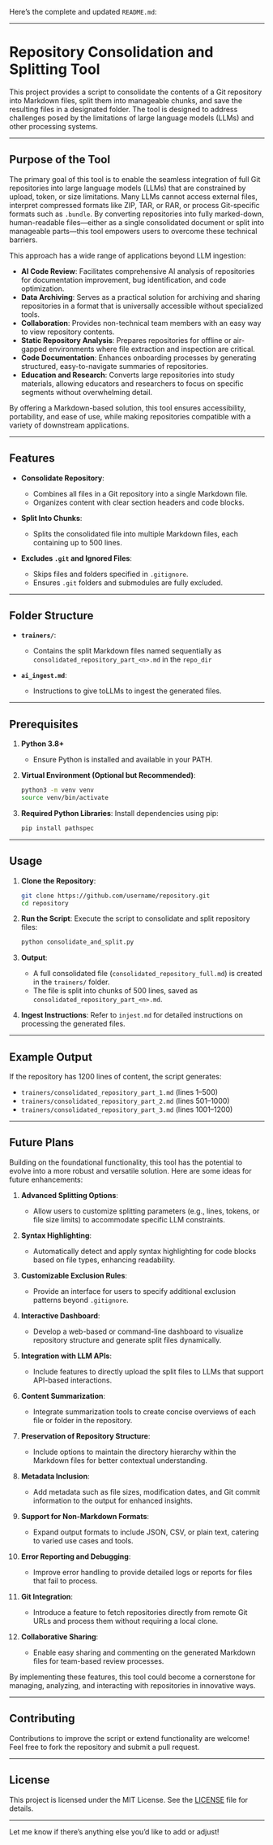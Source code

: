 Here’s the complete and updated `README.md`:

---

# Repository Consolidation and Splitting Tool

This project provides a script to consolidate the contents of a Git repository into Markdown files, split them into manageable chunks, and save the resulting files in a designated folder. The tool is designed to address challenges posed by the limitations of large language models (LLMs) and other processing systems.

---

## Purpose of the Tool

The primary goal of this tool is to enable the seamless integration of full Git repositories into large language models (LLMs) that are constrained by upload, token, or size limitations. Many LLMs cannot access external files, interpret compressed formats like ZIP, TAR, or RAR, or process Git-specific formats such as `.bundle`. By converting repositories into fully marked-down, human-readable files—either as a single consolidated document or split into manageable parts—this tool empowers users to overcome these technical barriers. 

This approach has a wide range of applications beyond LLM ingestion:

- **AI Code Review**: Facilitates comprehensive AI analysis of repositories for documentation improvement, bug identification, and code optimization.
- **Data Archiving**: Serves as a practical solution for archiving and sharing repositories in a format that is universally accessible without specialized tools.
- **Collaboration**: Provides non-technical team members with an easy way to view repository contents.
- **Static Repository Analysis**: Prepares repositories for offline or air-gapped environments where file extraction and inspection are critical.
- **Code Documentation**: Enhances onboarding processes by generating structured, easy-to-navigate summaries of repositories.
- **Education and Research**: Converts large repositories into study materials, allowing educators and researchers to focus on specific segments without overwhelming detail.

By offering a Markdown-based solution, this tool ensures accessibility, portability, and ease of use, while making repositories compatible with a variety of downstream applications.

---

## Features

- **Consolidate Repository**:
  - Combines all files in a Git repository into a single Markdown file.
  - Organizes content with clear section headers and code blocks.

- **Split Into Chunks**:
  - Splits the consolidated file into multiple Markdown files, each containing up to 500 lines.

- **Excludes `.git` and Ignored Files**:
  - Skips files and folders specified in `.gitignore`.
  - Ensures `.git` folders and submodules are fully excluded.

---

## Folder Structure

- **`trainers/`**:
  - Contains the split Markdown files named sequentially as `consolidated_repository_part_<n>.md` in the `repo_dir`

- **`ai_ingest.md`**:
  - Instructions to give toLLMs to ingest the generated files.

---

## Prerequisites

1. **Python 3.8+**
   - Ensure Python is installed and available in your PATH.

2. **Virtual Environment (Optional but Recommended)**:
   ```bash
   python3 -m venv venv
   source venv/bin/activate
   ```

3. **Required Python Libraries**:
   Install dependencies using pip:
   ```bash
   pip install pathspec
   ```

---

## Usage

1. **Clone the Repository**:
   ```bash
   git clone https://github.com/username/repository.git
   cd repository
   ```

2. **Run the Script**:
   Execute the script to consolidate and split repository files:
   ```bash
   python consolidate_and_split.py
   ```

3. **Output**:
   - A full consolidated file (`consolidated_repository_full.md`) is created in the `trainers/` folder.
   - The file is split into chunks of 500 lines, saved as `consolidated_repository_part_<n>.md`.

4. **Ingest Instructions**:
   Refer to `injest.md` for detailed instructions on processing the generated files.

---

## Example Output

If the repository has 1200 lines of content, the script generates:
- `trainers/consolidated_repository_part_1.md` (lines 1–500)
- `trainers/consolidated_repository_part_2.md` (lines 501–1000)
- `trainers/consolidated_repository_part_3.md` (lines 1001–1200)

---

## Future Plans

Building on the foundational functionality, this tool has the potential to evolve into a more robust and versatile solution. Here are some ideas for future enhancements:

1. **Advanced Splitting Options**:
   - Allow users to customize splitting parameters (e.g., lines, tokens, or file size limits) to accommodate specific LLM constraints.

2. **Syntax Highlighting**:
   - Automatically detect and apply syntax highlighting for code blocks based on file types, enhancing readability.

3. **Customizable Exclusion Rules**:
   - Provide an interface for users to specify additional exclusion patterns beyond `.gitignore`.

4. **Interactive Dashboard**:
   - Develop a web-based or command-line dashboard to visualize repository structure and generate split files dynamically.

5. **Integration with LLM APIs**:
   - Include features to directly upload the split files to LLMs that support API-based interactions.

6. **Content Summarization**:
   - Integrate summarization tools to create concise overviews of each file or folder in the repository.

7. **Preservation of Repository Structure**:
   - Include options to maintain the directory hierarchy within the Markdown files for better contextual understanding.

8. **Metadata Inclusion**:
   - Add metadata such as file sizes, modification dates, and Git commit information to the output for enhanced insights.

9. **Support for Non-Markdown Formats**:
   - Expand output formats to include JSON, CSV, or plain text, catering to varied use cases and tools.

10. **Error Reporting and Debugging**:
    - Improve error handling to provide detailed logs or reports for files that fail to process.

11. **Git Integration**:
    - Introduce a feature to fetch repositories directly from remote Git URLs and process them without requiring a local clone.

12. **Collaborative Sharing**:
    - Enable easy sharing and commenting on the generated Markdown files for team-based review processes.

By implementing these features, this tool could become a cornerstone for managing, analyzing, and interacting with repositories in innovative ways.

---

## Contributing

Contributions to improve the script or extend functionality are welcome! Feel free to fork the repository and submit a pull request.

---

## License

This project is licensed under the MIT License. See the [LICENSE](LICENSE) file for details.

---

Let me know if there’s anything else you’d like to add or adjust!